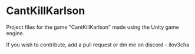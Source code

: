# CantKillKarlson
Project files for the game "CantKillKarlson" made using the Unity game engine.



If you wish to contribute, add a pull request or dm me on discord - ilov3cha
